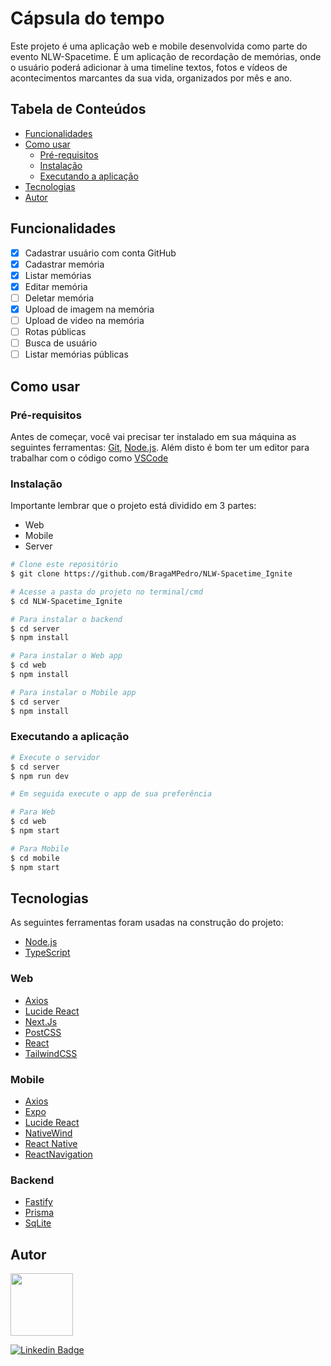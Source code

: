 # Cápsula do tempo

Este projeto é uma aplicação web e mobile desenvolvida como parte do evento NLW-Spacetime. É um aplicação de recordação de memórias, onde o usuário poderá adicionar à uma timeline textos, fotos e vídeos de acontecimentos marcantes da sua vida, organizados por mês e ano.

## Tabela de Conteúdos
<!--ts-->
* [Funcionalidades](#funcionalidades)
* [Como usar](#como-usar)
  * [Pré-requisitos](#pré-requisitos)
  * [Instalação](#instalação)
  * [Executando a aplicação](#executando-a-aplicação)
* [Tecnologias](#tecnologias)
* [Autor](#autor)
<!--te-->

## Funcionalidades

- [x] Cadastrar usuário com conta GitHub
- [x] Cadastrar memória
- [x] Listar memórias
- [x] Editar memória
- [ ] Deletar memória
- [x] Upload de imagem na memória
- [ ] Upload de video na memória
- [ ] Rotas públicas
- [ ] Busca de usuário
- [ ] Listar memórias públicas

## Como usar

### Pré-requisitos

Antes de começar, você vai precisar ter instalado em sua máquina as seguintes ferramentas:
[Git](https://git-scm.com), [Node.js](https://nodejs.org/en/). 
Além disto é bom ter um editor para trabalhar com o código como [VSCode](https://code.visualstudio.com/)

### Instalação

Importante lembrar que o projeto está dividido em 3 partes:
- Web
- Mobile
- Server

```bash
# Clone este repositório
$ git clone https://github.com/BragaMPedro/NLW-Spacetime_Ignite

# Acesse a pasta do projeto no terminal/cmd
$ cd NLW-Spacetime_Ignite

# Para instalar o backend
$ cd server
$ npm install

# Para instalar o Web app
$ cd web
$ npm install

# Para instalar o Mobile app
$ cd server
$ npm install
```

### Executando a aplicação

```bash
# Execute o servidor
$ cd server
$ npm run dev

# Em seguida execute o app de sua preferência

# Para Web
$ cd web
$ npm start

# Para Mobile
$ cd mobile
$ npm start
```

## Tecnologias

As seguintes ferramentas foram usadas na construção do projeto:

- [Node.js](https://nodejs.org/)
- [TypeScript](https://www.typescriptlang.org/)

### Web
- [Axios](https://axios-http.com/)
- [Lucide React](https://lucide.dev/)
- [Next.Js](https://nextjs.org/)
- [PostCSS](https://postcss.org/)
- [React](https://reactjs.org/)
- [TailwindCSS](https://tailwindcss.com/)

### Mobile
- [Axios](https://axios-http.com/)
- [Expo](https://expo.dev/)
- [Lucide React](https://lucide.dev/)
- [NativeWind](https://nativebase.io/)
- [React Native](https://reactnative.dev/)
- [ReactNavigation](https://reactnavigation.org/)

### Backend
- [Fastify](https://www.fastify.io/)
- [Prisma](https://www.prisma.io/)
- [SqLite](https://www.sqlite.org)

## Autor

<a href="https://www.linkedin.com/in/pedrobragaresume/">
   <img src="http://avatars.githubusercontent.com/u/111090976?v=4" width="100px" alt="">
</a>

[![Linkedin Badge](https://img.shields.io/badge/-Pedro_Braga-blue?style=flat-square&logo=Linkedin&logoColor=white&link=[https://www.linkedin.com/in/pedrobragaresume/)](https://www.linkedin.com/in/pedrobragaresume/)
